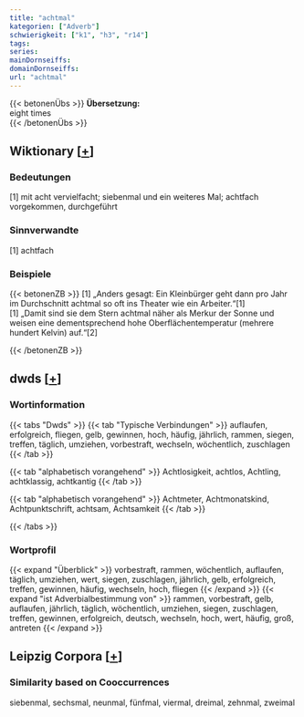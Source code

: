 ```yaml
---
title: "achtmal"
kategorien: ["Adverb"]
schwierigkeit: ["k1", "h3", "r14"]
tags:
series:
mainDornseiffs:
domainDornseiffs:
url: "achtmal"
---
```


{{< betonenÜbs >}}
**Übersetzung:**  
eight times  
{{< /betonenÜbs >}}

## Wiktionary [[+](https://de.wiktionary.org/wiki/achtmal)]

### Bedeutungen
[1] mit acht vervielfacht; siebenmal und ein weiteres Mal; achtfach vorgekommen, durchgeführt  

### Sinnverwandte
[1] achtfach  

### Beispiele
{{< betonenZB >}}
[1] „Anders gesagt: Ein Kleinbürger geht dann pro Jahr im Durchschnitt achtmal so oft ins Theater wie ein Arbeiter.“[1]  
[1] „Damit sind sie dem Stern achtmal näher als Merkur der Sonne und weisen eine dementsprechend hohe Oberflächentemperatur (mehrere hundert Kelvin) auf.“[2]  

{{< /betonenZB >}}


## dwds [[+](https://www.dwds.de/wb/achtmal)]

### Wortinformation
{{< tabs "Dwds" >}}
{{< tab "Typische Verbindungen" >}}
auflaufen, erfolgreich, fliegen, gelb, gewinnen, hoch, häufig, jährlich, rammen, siegen, treffen, täglich, umziehen, vorbestraft, wechseln, wöchentlich, zuschlagen
{{< /tab >}}

{{< tab "alphabetisch vorangehend" >}}
Achtlosigkeit, achtlos, Achtling, achtklassig, achtkantig
{{< /tab >}}

{{< tab "alphabetisch vorangehend" >}}
Achtmeter, Achtmonatskind, Achtpunktschrift, achtsam, Achtsamkeit
{{< /tab >}}

{{< /tabs >}}

### Wortprofil
{{< expand "Überblick" >}} vorbestraft, rammen, wöchentlich, auflaufen, täglich, umziehen, wert, siegen, zuschlagen, jährlich, gelb, erfolgreich, treffen, gewinnen, häufig, wechseln, hoch, fliegen {{< /expand >}}
{{< expand "ist Adverbialbestimmung von" >}} rammen, vorbestraft, gelb, auflaufen, jährlich, täglich, wöchentlich, umziehen, siegen, zuschlagen, treffen, gewinnen, erfolgreich, deutsch, wechseln, hoch, wert, häufig, groß, antreten {{< /expand >}}

## Leipzig Corpora [[+](https://corpora.uni-leipzig.de/en/res?word=achtmal&corpusId=deu_newscrawl-public_2018)]


### Similarity based on Cooccurrences
siebenmal, sechsmal, neunmal, fünfmal, viermal, dreimal, zehnmal, zweimal

